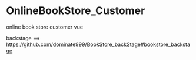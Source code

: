 # OnlineBookStore_Customer
online book store customer  vue 


backstage  ==>   https://github.com/dominate999/BookStore_backStage#bookstore_backstage
